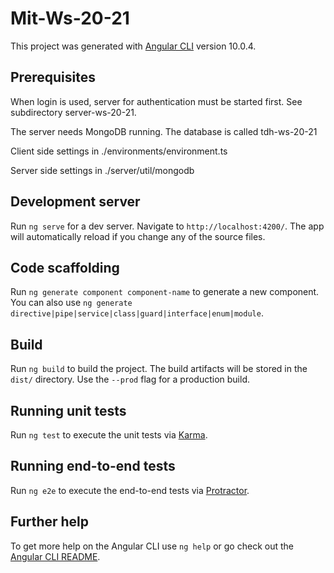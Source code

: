 # Mit-Ws-20-21

This project was generated with [Angular CLI](https://github.com/angular/angular-cli) version 10.0.4.

## Prerequisites

When login is used, server for authentication must be started first. See subdirectory server-ws-20-21.

The server needs MongoDB running. The database is called tdh-ws-20-21

Client side settings in ./environments/environment.ts

Server side settings in ./server/util/mongodb


## Development server

Run `ng serve` for a dev server. Navigate to `http://localhost:4200/`. The app will automatically reload if you change any of the source files.

## Code scaffolding

Run `ng generate component component-name` to generate a new component. You can also use `ng generate directive|pipe|service|class|guard|interface|enum|module`.

## Build

Run `ng build` to build the project. The build artifacts will be stored in the `dist/` directory. Use the `--prod` flag for a production build.

## Running unit tests

Run `ng test` to execute the unit tests via [Karma](https://karma-runner.github.io).

## Running end-to-end tests

Run `ng e2e` to execute the end-to-end tests via [Protractor](http://www.protractortest.org/).

## Further help

To get more help on the Angular CLI use `ng help` or go check out the [Angular CLI README](https://github.com/angular/angular-cli/blob/master/README.md).
